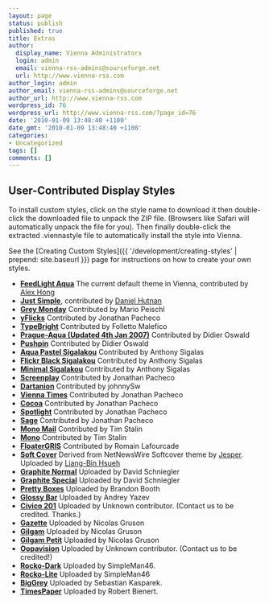 ```yaml
---
layout: page
status: publish
published: true
title: Extras
author:
  display_name: Vienna Administrators
  login: admin
  email: vienna-rss-admins@sourceforge.net
  url: http://www.vienna-rss.com
author_login: admin
author_email: vienna-rss-admins@sourceforge.net
author_url: http://www.vienna-rss.com
wordpress_id: 76
wordpress_url: http://www.vienna-rss.com/?page_id=76
date: '2010-01-09 13:48:40 +1100'
date_gmt: '2010-01-09 13:48:40 +1100'
categories:
- Uncategorized
tags: []
comments: []
---
```


## User-Contributed Display Styles ##

To install custom styles, click on the style name to download it then double-click the downloaded file to unpack the ZIP file. (Browsers like Safari will automatically unpack the file for you). Then finally double-click the extracted .viennastyle file to automatically install the style into Vienna.

See the [Creating Custom Styles]({{ '/development/creating-styles' | prepend: site.baseurl }}) page for instructions on how to create your own styles.

<ul>
	<li>
		<a href="{{ '/extras/userstyles/FeedLightAqua.viennastyle.zip' | prepend: site.baseurl }}"><b>FeedLight Aqua</b></a> The current default theme in Vienna, contributed by <a href="http://graphr.net/">Alex Hong</a>
	</li>
	<li>
	   <a href="{{ '/extras/userstyles/JustSimple.viennastyle.zip' | prepend: site.baseurl }}"><b>Just Simple</b></a>, contributed by <a href="https://www.danielhutnan.com">Daniel Hutnan</a>
	</li>
	<li>
		<a href="{{ '/extras/userstyles/GreyMonday.viennastyle.zip' | prepend: site.baseurl }}"><b>Grey Monday</b></a> Contributed by Mario Peischl
	</li>
	<li>
		<a href="{{ '/extras/userstyles/yFlicks.viennastyle.zip' | prepend: site.baseurl }}"><b>yFlicks</b></a> Contributed by Jonathan Pacheco
	</li>
	<li>
		<a href="{{ '/extras/userstyles/typebright-10-viennastyles.zip' | prepend: site.baseurl }}"><b>TypeBright</b></a> Contributed by Folletto Malefico
	</li>
	<li>
		<a href="{{ '/extras/userstyles/Prague-Aqua.viennastyle.zip' | prepend: site.baseurl }}"><b>Prague-Aqua (Updated 4th Jan 2007)</b></a> Contributed by Didier Oswald
	</li>
	<li>
		<a href="{{ '/extras/userstyles/Pushpin.viennastyle.zip' | prepend: site.baseurl }}"><b>Pushpin</b></a> Contributed by Didier Oswald
	</li>
	<li>
		<a href="{{ '/extras/userstyles/aquapastelsigalakou.viennastyle.zip' | prepend: site.baseurl }}"><b>Aqua Pastel Sigalakou</b></a> Contributed by Anthony Sigalas
	</li>
	<li>
		<a href="{{ '/extras/userstyles/flickrblacksigalakou.viennastyle.zip' | prepend: site.baseurl }}"><b>Flickr Black Sigalakou</b></a> Contributed by Anthony Sigalas
	</li>
	<li>
		<a href="{{ '/extras/userstyles/minimalsigalakou.viennastyle.zip' | prepend: site.baseurl }}"><b>Minimal Sigalakou</b></a> Contributed by Anthony Sigalas
	</li>
	<li>
		<a href="{{ '/extras/userstyles/Screenplay.viennastyle.zip' | prepend: site.baseurl }}"><b>Screenplay</b></a> Contributed by Jonathan Pacheco
	</li>
	<li>
		<a href="http://sarah-and-john.com/john/vienna/dartanion.viennastyle.zip"><b>Dartanion</b></a> Contributed by johnnySw
	</li>
	<li>
		<a href="{{ '/extras/userstyles/ViennaTimes.viennastyle.zip' | prepend: site.baseurl }}"><b>Vienna Times</b></a> Contributed by Jonathan Pacheco
	</li>
	<li>
		<a href="{{ '/extras/userstyles/Cocoa.viennastyle.zip' | prepend: site.baseurl }}"><b>Cocoa</b></a> Contributed by Jonathan Pacheco
	</li>
	<li>
		<a href="{{ '/extras/userstyles/Spotlight.viennastyle.zip' | prepend: site.baseurl }}"><b>Spotlight</b></a> Contributed by Jonathan Pacheco
	</li>
	<li>
		<a href="{{ '/extras/userstyles/Sage.viennastyle.zip' | prepend: site.baseurl }}"><b>Sage</b></a> Contributed by Jonathan Pacheco
	</li>
	<li>
		<a href="{{ '/extras/userstyles/MonoMail.viennastyle.zip' | prepend: site.baseurl }}"><b>Mono Mail</b></a> Contributed by Tim Stalin
	</li>
	<li>
		<a href="{{ '/extras/userstyles/Mono.viennastyle.zip' | prepend: site.baseurl }}"><b>Mono</b></a> Contributed by Tim Stalin
	</li>
	<li>
		<a href="{{ '/extras/userstyles/floaterGRIS.viennastyle.zip' | prepend: site.baseurl }}"><b>FloaterGRIS</b></a> Contributed by Romain Lafourcade
	</li>
	<li>
		<a href="{{ '/extras/userstyles/softcover.viennastyle.zip' | prepend: site.baseurl }}"><b>Soft Cover</b></a> Derived from NetNewsWire Softcover theme by <a href="http://transient.moltenglobule.org/all/2005/property-is-attributionsharealikelicense">Jesper</a>. Uploaded by <a href="http://hlb.yichi.org/blog/">Liang-Bin Hsueh</a>
	</li>
	<li>
		<a href="{{ '/extras/userstyles/GraphiteNormal.viennastyle.zip' | prepend: site.baseurl }}"><b>Graphite Normal</b></a> Uploaded by David Schniegler
	</li>
	<li>
		<a href="{{ '/extras/userstyles/GraphiteSpecial.viennastyle.zip' | prepend: site.baseurl }}"><b>Graphite Special</b></a> Uploaded by David Schniegler
	</li>
	<li>
		<b><a href="{{ '/extras/userstyles/pretty_boxes.viennastyle.zip' | prepend: site.baseurl }}">Pretty Boxes</a></b> Uploaded by Brandon Booth
	</li>
	<li>
		<b><a href="{{ '/extras/userstyles/glossybar.viennastyle.zip' | prepend: site.baseurl }}">Glossy Bar</a></b> Uploaded by Andrey Yazev
	</li>
	<li>
		<b><a href="{{ '/extras/userstyles/Civico201.viennastyle.zip' | prepend: site.baseurl }}">Civico 201</a></b> Uploaded by Unknown contributor. (Contact us to be credited. Thanks.)
	</li>
	<li>
		<b><a href="{{ '/extras/userstyles/Gazette.viennastyle.zip' | prepend: site.baseurl }}">Gazette</a></b> Uploaded by Nicolas Gruson
	</li>
	<li>
		<b><a href="{{ '/extras/userstyles/Gilgam.viennastyle.zip' | prepend: site.baseurl }}">Gilgam</a></b> Uploaded by Nicolas Gruson
	</li>
	<li>
		<b><a href="{{ '/extras/userstyles/Gilgampetit.viennastyle.zip' | prepend: site.baseurl }}">Gilgam Petit</a></b> Uploaded by Nicolas Gruson
	</li>
	<li>
		<b><a href="{{ '/extras/userstyles/Oopavision.viennastyle.zip' | prepend: site.baseurl }}">Oopavision</a></b> Uploaded by Unknown contributor. (Contact us to be credited!)
	</li>
	<li>
		<b><a href="{{ '/extras/userstyles/Rocko-Dark.viennastyle.zip' | prepend: site.baseurl }}">Rocko-Dark</a></b> Uploaded by SimpleMan46.
	</li>
	<li>
		<b><a href="{{ '/extras/userstyles/Rocko-Light.viennastyle.zip' | prepend: site.baseurl }}">Rocko-Lite</a></b> Uploaded by SimpleMan46
	</li>
	<li>
		<b><a href="{{ '/extras/userstyles/BigGrey.viennastyle.zip' | prepend: site.baseurl }}">BigGrey</a></b> Uploaded by Sebastian Kasparek.
	</li>
	<li>
		<b><a href="{{ '/extras/userstyles/TimesPaper.viennastyle.zip' | prepend: site.baseurl }}">TimesPaper</a></b> Uploaded by Robert Bienert.
	</li>
</ul>

